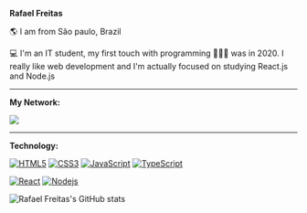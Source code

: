 **Rafael Freitas**

🌎 I am from São paulo, Brazil 

💻 I'm an IT student, my first touch with programming 👨🏻‍💻 was in 2020. I really like web development and I'm actually focused on studying React.js and Node.js
<hr>

**My Network:**

<a href="https://www.linkedin.com/in/rafael-freitas-65382420b/"><img src="https://img.shields.io/badge/LinkedIn-0077B5?style=for-the-badge&logo=linkedin&logoColor=white"/></a>
<hr>

**Technology:**

[![HTML5](https://img.shields.io/badge/HTML5-E34F26?style=for-the-badge&logo=html5&logoColor=white)](https://github.com/vidarafael)
[![CSS3](https://img.shields.io/badge/-CSS3-1572B6?style=flat-square&logo=css3&link=https://github.com/vidarafael)](https://github.com/vidarafael)
[![JavaScript](https://img.shields.io/badge/-JavaScript-black?style=flat-square&logo=javascript&link=https://github.com/vidarafael)](https://github.com/vidarafael)
[![TypeScript](https://img.shields.io/badge/-TypeScript-000000?style=flat-square&logo=typescript&link=https://github.com/vidarafael)](https://github.com/vidarafael)

[![React](https://img.shields.io/badge/-React-black?style=flat-square&logo=react&link=https://github.com/vidarafael)](https://github.com/vidarafael)
[![Nodejs](https://img.shields.io/badge/-Nodejs-black?style=flat-square&logo=Node.js&link=https://github.com/vidarafael)](https://github.com/vidarafael)

![Rafael Freitas's GitHub stats](https://github-readme-stats.vercel.app/api?username=vidarafael&show_icons=true&theme=vision-friendly-dark)
